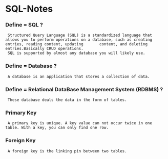 # SQL-Notes

### Define = SQL ?
   
     Structured Query Language (SQL) is a standardized language that allows you to perform operations on a database, such as creating entries, reading content, updating       content, and deleting entries.Basically CRUD operations.
     SQL is supported by almost any database you will likely use.

### Define = Database ?
   
     A database is an application that stores a collection of data.

### Define = Relational DataBase Management System (RDBMS) ?
 
     These database deals the data in the form of tables.
  
### Primary Key 

     A primary key is unique. A key value can not occur twice in one table. With a key, you can only find one row.

### Foreign Key 

     A foreign key is the linking pin between two tables.
  
